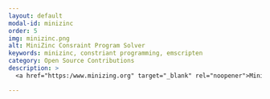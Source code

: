 ```yaml
---
layout: default
modal-id: minizinc
order: 5
img: minizinc.png
alt: MiniZinc Consraint Program Solver
keywords: minizinc, constriant programming, emscripten
category: Open Source Contributions
description: >
  <a href="https:/www.minizing.org" target="_blank" rel="noopener">MiniZinc</a> is a constraint programming language and solver developed by the <a href="https://www.monash.edu/" target="_blank" rel="noopener">Monash university</a> in Melbourne,Australia. Based on a simple language, MiniZinc allow to solve problems such as Scheduling problems or travelling salesman problems. Samuel Gratzl contributed to porting MiniZinc to the web using <a href="https://emscripten.org/" target="_blank" rel="noopener">Emscripten</a> and developed tools around that to simplify its usage including a <a href="https://minizinc-ide.netlify.com/" target="_blank" rel="noopener">WEB IDE</a> for the language or an easy integration to create interacive tutorials. 

---
```

